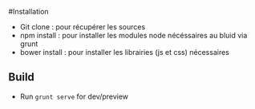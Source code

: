 #Installation 
- Git clone : pour récupérer les sources
- npm install : pour installer les modules node nécéssaires au bluid via grunt
- bower install : pour installer les librairies (js et css) nécessaires

## Build 
- Run `grunt serve` for dev/preview

